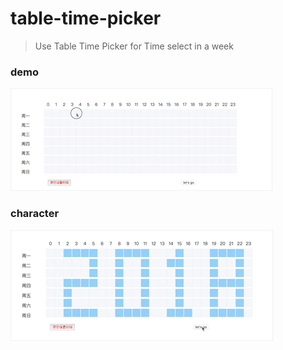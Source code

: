 # table-time-picker

> Use Table Time Picker for Time select in a week

### demo

![](./demo.gif)


### character
![](./demo2018.gif)

